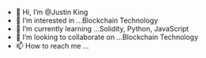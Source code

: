 - 👋 Hi, I’m @Justin King
- 👀 I’m interested in ...Blockchain Technology
- 🌱 I’m currently learning ...Solidity, Python, JavaScript
- 💞️ I’m looking to collaborate on ...Blockchain Technology
- 📫 How to reach me ...

<!---
Justinian1453/Justinian1453 is a ✨ special ✨ repository because its `README.md` (this file) appears on your GitHub profile.
You can click the Preview link to take a look at your changes.
--->

